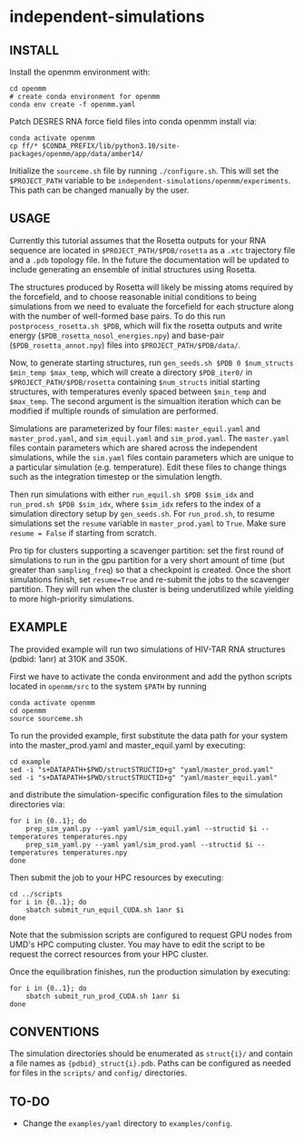 # independent-simulations

## INSTALL
Install the openmm environment with: 
```
cd openmm
# create conda environment for openmm
conda env create -f openmm.yaml
```

Patch DESRES RNA force field files into conda openmm install via:
```
conda activate openmm
cp ff/* $CONDA_PREFIX/lib/python3.10/site-packages/openmm/app/data/amber14/
```

Initialize the `sourceme.sh` file by running `./configure.sh`. This will set the `$PROJECT_PATH` variable to be `independent-simulations/openmm/experiments`. This path can be changed manually by the user.

## USAGE

Currently this tutorial assumes that the Rosetta outputs for your RNA sequence are located in `$PROJECT_PATH/$PDB/rosetta` as a `.xtc` trajectory file and a `.pdb` topology file. In the future the documentation will be updated to include generating an ensemble of initial structures using Rosetta.

The structures produced by Rosetta will likely be missing atoms required by the forcefield, and to choose reasonable initial conditions to being simulations from we need to evaluate the forcefield for each structure along with the number of well-formed base pairs. To do this run `postprocess_rosetta.sh $PDB`, which will fix the rosetta outputs and write energy (`$PDB_rosetta_nosol_energies.npy`) and base-pair (`$PDB_rosetta_annot.npy`) files into `$PROJECT_PATH/$PDB/data/`.

Now, to generate starting structures, run `gen_seeds.sh $PDB 0 $num_structs $min_temp $max_temp`, which will create a directory `$PDB_iter0/` in `$PROJECT_PATH/$PDB/rosetta` containing `$num_structs` initial starting structures, with temperatures evenly spaced between `$min_temp` and `$max_temp`. The second argument is the simualtion iteration which can be modified if multiple rounds of simulation are performed.

Simulations are parameterized by four files: ```master_equil.yaml``` and ```master_prod.yaml```, and  ```sim_equil.yaml``` and ```sim_prod.yaml```. The ```master.yaml``` files contain parameters which are shared across the independent simulations, while the ```sim.yaml``` files contain parameters which are unique to a particular simulation (e.g. temperature). Edit these files to change things such as the integration timestep or the simulation length.

Then run simulations with either ```run_equil.sh $PDB $sim_idx``` and ```run_prod.sh $PDB $sim_idx```, where `$sim_idx` refers to the index of a simulation directory setup by `gen_seeds.sh`. For `run_prod.sh`, to resume simulations set the `resume` variable in `master_prod.yaml` to `True`. Make sure `resume = False` if starting from scratch. 

Pro tip for clusters supporting a scavenger partition: set the first round of simulations to run in the gpu partition for a very short amount of time (but greater than `sampling_freq`) so that a checkpoint is created. Once the short simulations finish, set `resume=True` and re-submit the jobs to the scavenger partition. They will run when the cluster is being underutilized while yielding to more high-priority simulations.

## EXAMPLE

The provided example will run two simulations of HIV-TAR RNA structures (pdbid: 1anr) at 310K and 350K.

First we have to activate the conda environment and add the python scripts located in ```openmm/src``` to the system ```$PATH``` by running
```
conda activate openmm
cd openmm
source sourceme.sh
```

To run the provided example, first substitute the data path for your system into the master_prod.yaml and master_equil.yaml by executing:
```
cd example
sed -i "s+DATAPATH+$PWD/structSTRUCTID+g" "yaml/master_prod.yaml"
sed -i "s+DATAPATH+$PWD/structSTRUCTID+g" "yaml/master_equil.yaml"
```
and distribute the simulation-specific configuration files to the simulation directories via:
```
for i in {0..1}; do
	prep_sim_yaml.py --yaml yaml/sim_equil.yaml --structid $i --temperatures temperatures.npy
	prep_sim_yaml.py --yaml yaml/sim_prod.yaml --structid $i --temperatures temperatures.npy
done
```

Then submit the job to your HPC resources by executing:
```
cd ../scripts
for i in {0..1}; do
	sbatch submit_run_equil_CUDA.sh 1anr $i
done
```
Note that the submission scripts are configured to request GPU nodes from UMD's HPC computing cluster. You may have to edit the script to be request the correct resources from your HPC cluster. 

Once the equilibration finishes, run the production simulation by executing:
```
for i in {0..1}; do
	sbatch submit_run_prod_CUDA.sh 1anr $i
done
```

## CONVENTIONS

The simulation directories should be enumerated as ```struct{i}/``` and contain a file names as ```{pdbid}_struct{i}.pdb```. Paths can be configured as needed for files in the ```scripts/``` and ```config/``` directories.

## TO-DO
+ Change the ```examples/yaml``` directory to ```examples/config```.

